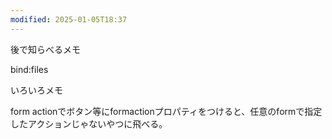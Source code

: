 ```yaml
---
modified: 2025-01-05T18:37
---
```

  

後で知らべるメモ

bind:files

  

  

いろいろメモ

form actionでボタン等にformactionプロパティをつけると、任意のformで指定したアクションじゃないやつに飛べる。
